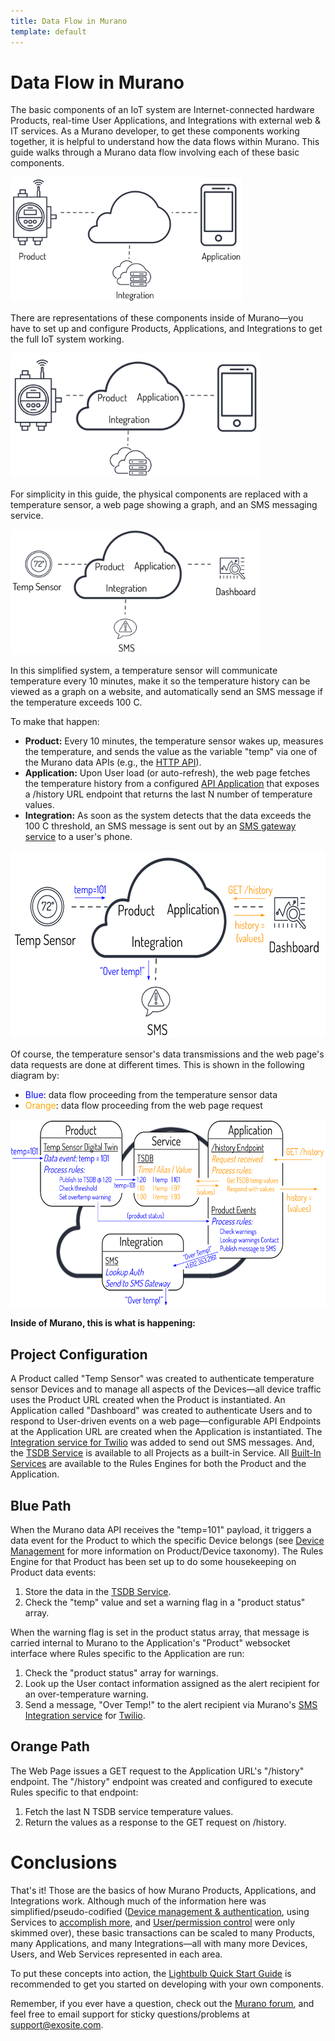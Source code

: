 ```yaml
---
title: Data Flow in Murano
template: default
---
```


# Data Flow in Murano

The basic components of an IoT system are Internet-connected hardware Products, real-time User Applications, and Integrations with external web & IT services. As a Murano developer, to get these components working together, it is helpful to understand how the data flows within Murano. This guide walks through a Murano data flow involving each of these basic components.

<img src="/guides/assets/mdf-iot-simple-diagram.png" height="200" alt="Simple IoT System">

There are representations of these components inside of Murano—you have to set up and configure Products, Applications, and Integrations to get the full IoT system working.

<img src="/guides/assets/mdf-iot-simple-diagram-murano.png" height="200" alt="Simple IoT System">

For simplicity in this guide, the physical components are replaced with a temperature sensor, a web page showing a graph, and an SMS messaging service. 

<img src="/guides/assets/mdf-iot-component-diagram.png" height="200" alt="Simple IoT System">

In this simplified system, a temperature sensor will communicate temperature every 10 minutes, make it so the temperature history can be viewed as a graph on a website, and automatically send an SMS message if the temperature exceeds 100 C.  

To make that happen:
* **Product:** Every 10 minutes, the temperature sensor wakes up, measures the temperature, and sends the value as the variable "temp" via one of the Murano data APIs (e.g., the <a href="/reference/products/device-api/http/" target="_blank">HTTP API</a>).
* **Application:** Upon User load (or auto-refresh), the web page fetches the temperature history from a configured <a href="/guides/api-application/" target="_blank">API Application</a> that exposes a /history URL endpoint that returns the last N number of temperature values.
* **Integration:** As soon as the system detects that the data exceeds the 100 C threshold, an SMS message is sent out by an <a href="/reference/services/twilio/" target="_blank">SMS gateway service</a> to a user's phone.
 
<img src="/guides/assets/mdf-iot-component-external-flow.png" height="300" alt="Simple IoT System">

Of course, the temperature sensor's data transmissions and the web page's data requests are done at different times. This is shown in the following diagram by:
* <span style="color:blue">Blue</span>: data flow proceeding from the temperature sensor data
* <span style="color:orange">Orange</span>: data flow proceeding from the web page request

<img src="/guides/assets/mdf-murano-internal-flow.png" height="300" alt="Simple IoT System">

**Inside of Murano, this is what is happening:**

## Project Configuration

A Product called "Temp Sensor" was created to authenticate temperature sensor Devices and to manage all aspects of the Devices—all device traffic uses the Product URL created when the Product is instantiated. An Application called "Dashboard" was created to authenticate Users and to respond to User-driven events on a web page—configurable API Endpoints at the Application URL are created when the Application is instantiated. The <a href="/reference/services/twilio/" target="_blank">Integration service for Twilio</a> was added to send out SMS messages. And, the <a href="/reference/services/tsdb/" target="_blank">TSDB Service</a> is available to all Projects as a built-in Service. All <a href="/reference/services/" target="_blank">Built-In Services</a> are available to the Rules Engines for both the Product and the Application.  

## Blue Path

When the Murano data API receives the "temp=101" payload, it triggers a data event for the Product to which the specific Device belongs (see <a href="/guides/device-management/" target="_blank">Device Management</a> for more information on Product/Device taxonomy). The Rules Engine for that Product has been set up to do some housekeeping on Product data events:

1. Store the data in the <a href="/reference/services/tsdb/" target="_blank">TSDB Service</a>.
2. Check the "temp" value and set a warning flag in a "product status" array.

When the warning flag is set in the product status array, that message is carried internal to Murano to the Application's "Product" websocket interface where Rules specific to the Application are run:

1. Check the "product status" array for warnings.
2. Look up the User contact information assigned as the alert recipient for an over-temperature warning.
3. Send a message, "Over Temp!" to the alert recipient via Murano's <a href="../../reference/services/twilio/" target="_blank">SMS Integration service</a> for <a href="https://www.twilio.com" target="_blank">Twilio</a>.

## Orange Path

The Web Page issues a GET request to the Application URL's "/history" endpoint.  The "/history" endpoint was created and configured to execute Rules specific to that endpoint:

1. Fetch the last N TSDB service temperature values.
2. Return the values as a response to the GET request on /history.

# Conclusions

That's it! Those are the basics of how Murano Products, Applications, and Integrations work. Although much of the information here was simplified/pseudo-codified (<a href="/guides/device-management/" target="_blank">Device management & authentication</a>, using Services to <a href="/guides/keystore-service/" target="_blank">accomplish more</a>, and <a href="/guides/user-management/" target="_blank">User/permission control</a> were only skimmed over), these basic transactions can be scaled to many Products, many Applications, and many Integrations—all with many more Devices, Users, and Web Services represented in each area.

To put these concepts into action, the <a href="/quickstarts/lightbulb/" target="_blank">Lightbulb Quick Start Guide</a> is recommended to get you started on developing with your own components.

Remember, if you ever have a question, check out the <a href="https://community.exosite.com/" target="_blank">Murano forum</a>, and feel free to email support for sticky questions/problems at support@exosite.com.







